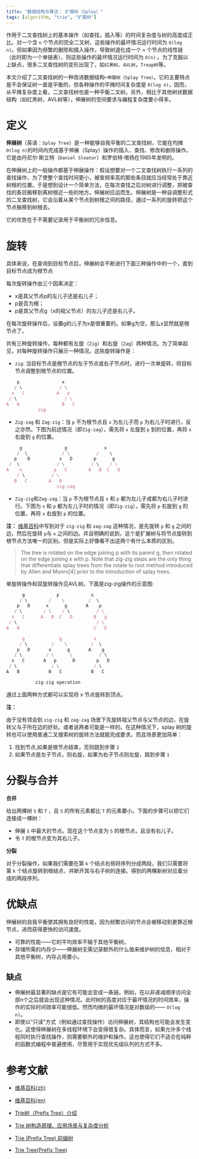 ```yaml
---
title: "数据结构与算法： 扩展树（Splay）"
tags: [algorithm, "trie", "扩展树"]
---
```


作用于二叉查找树上的基本操作（如查找，插入等）的时间复杂度与树的高度成正比。对一个含 `n` 个节点的完全二叉树，这些操作的最坏情况运行时间为 `O(log n)`。但如果因为频繁的删除和插入操作，导致树退化成一个 `n` 个节点的线性链（此时即为一个单链表），则这些操作的最坏情况运行时间为 `O(n)` 。为了克服以上缺点，很多二叉查找树的变形出现了，如`红黑树`、`AVL树`，`Treap树`等。

本文介绍了二叉查找树的一种改进数据结构–`伸展树（Splay Tree）`。它的主要特点是不会保证树一直是平衡的，但各种操作的平摊时间复杂度是 `O(log n)`，因而，从平摊复杂度上看，二叉查找树也是一种平衡二叉树。另外，相比于其他树状数据结构（如红黑树，AVL树等），伸展树的空间要求与编程复杂度要小得多。

# 定义
**伸展树**（英语：`Splay Tree`）是一种能够自我平衡的二叉查找树，它能在均摊 `O(log n)`的时间内完成基于伸展（Splay）操作的插入、查找、修改和删除操作。它是由丹尼尔·斯立特（`Daniel Sleator`）和罗伯特·塔扬在1985年发明的。

在伸展树上的一般操作都基于伸展操作：假设想要对一个二叉查找树执行一系列的查找操作，为了使整个查找时间更小，被查频率高的那些条目就应当经常处于靠近树根的位置。于是想到设计一个简单方法，在每次查找之后对树进行调整，把被查找的条目搬移到离树根近一些的地方。伸展树应运而生。伸展树是一种自调整形式的二叉查找树，它会沿着从某个节点到树根之间的路径，通过一系列的旋转把这个节点搬移到树根去。

它的优势在于不需要记录用于平衡树的冗余信息。


# 旋转
具体来说，在查询到目标节点后，伸展树会不断进行下面三种操作中的一个，直到目标节点成为根节点

每次旋转操作由三个因素决定：
- x是其父节点p的左儿子还是右儿子；
- p是否为根；
- p是其父节点g（x的祖父节点）的左儿子还是右儿子。

在每次旋转操作后，设置g的儿子为x是很重要的。如果g为空，那么x显然就是根节点了。

共有三种旋转操作，每种都有左旋（`Zig`）和右旋（`Zag`）两种情况。为了简单起见，对每种旋转操作只展示一种情况。这些旋转操作是：
- `zig`: 当目标节点是根节点的左子节点或右子节点时，进行一次单旋转，将目标节点调整到根节点的位置。

```js
    p                x
   / \              / \ 
  x   C            A   p
 / \                  / \
A   B                B   C
            zig
```

- `Zig-zag` 和 `Zag-zig`：当 `p` 不为根节点且 `x` 为左儿子而 `p` 为右儿子时进行，反之亦然。下图为前述情况（即`Zig-zag`），需先将 `x` 左旋到 `p` 到的位置，再将 `x` 右旋到 `g` 的位置。

```js
     g                g              x
    /  \             / \          /    \
   p    D           x   D        p      g
 /  \              / \          / \    / \
A    x            p   C        A   B  C   D
    / \          / \
   B   C        A   B
                   zig-zag
```

- `Zig-zig`和`Zag-zag`：当 `p` 不为根节点且 `x` 和 `p` 都为左儿子或都为右儿子时进行。下图为 `x` 和 `p` 都为左儿子时的情况（即`Zig-zig`），需先将 `p` 右旋到 `g` 的位置，再将 `x` 右旋到 `p` 的位置。

**注：** [维基百科](https://en.wikipedia.org/wiki/Splay_tree)中写到对于 `zig-zig` 和  `zag-zag` 这种情况，是先旋转 `p` 和 `g` 之间的边，然后在旋转 `p`与 `x` 之间的边。并且明确的说到，这个是扩展树与将节点旋转到根节点方法唯一的区别。但是实际上好像看不出这两个有什么本质的区别。

> The tree is rotated on the edge joining p with its parent g, then rotated on the edge joining x with p. Note that zig-zig steps are the only thing that differentiate splay trees from the rotate to root method introduced by Allen and Munro[4] prior to the introduction of splay trees.

单旋转操作和双旋转操作见AVL树。下面是zig-zig操作的示意图:
```js
      g            p            x
     / \        /    \         /  \
    p   D      x      g       A    p
   / \        / \    / \          / \
  x   C      A   B  C   D        B   g        
 / \                              / \
A   B                            C   D

      g             g            x
     / \         /    \         /  \
    p   D       x      g       A    g
   / \         / \      \          / \
  x   C       A   p      D        p   D        
 / \             / \             / \
A   B           B   C           B   C

           zig-zig operation
```

通过上面两种方式都可以实现将 x 节点旋转到顶点。

**注：**

由于没有领会到 `zig-zig` 和 `zag-zag` 场景下先旋转祖父节点与父节点的边，在旋转父与子所在边的好处。或者说两者可能是一样的。在这种情况下，splay 树的旋转也可以使用普通二叉搜索树的旋转方法就能完成要求。而且场景更加简单：
1. 找到节点,如果是根节点结束，否则跳到步骤 `2`
2. 如果节点是左子节点，则右旋，如果为右子节点则左旋，跳到步骤 `1`

# 分裂与合并

**合并**

给出两棵树 `S` 和 `T` ，且 `S` 的所有元素都比 `T` 的元素要小。下面的步骤可以把它们连接成一棵树：
- 伸展 `S` 中最大的节点。现在这个节点变为 `S` 的根节点，且没有右儿子。
- 令 `T` 的根节点变为其右儿子。

**分裂**

对于分裂操作，如果我们需要在第 `k` 个结点右侧将序列分成两段，我们只需要将第 `k` 个结点旋转到根结点，并断开其与右子树的连接。得到的两棵新树对应着分成的两段序列。


# 优缺点
伸展树的自我平衡使其拥有良好的性能，因为频繁访问的节点会被移动到更靠近根节点，进而获得更快的访问速度。
- 可靠的性能——它的平均效率不输于其他平衡树。
- 存储所需的内存少——伸展树无需记录额外的什么值来维护树的信息，相对于其他平衡树，内存占用要小。

## 缺点
- 伸展树最显著的缺点是它有可能会变成一条链。例如，在以非递减顺序访问全部n个之后就会出现这种情况。此时树的高度对应于最坏情况的时间效率，操作的实际时间效率可能很低。然而均摊的最坏情况是对数级的—— `O(log n)`。
- 即使以“只读”方式（例如通过查找操作）访问伸展树，其结构也可能会发生变化。这使得伸展树在多线程环境下会变得很复杂。具体而言，如果允许多个线程同时执行查找操作，则需要额外的维护和操作。这也使得它们不适合在纯粹的函数式编程中普遍使用，尽管用于实现优先级队列的方式不多。

# 参考文献

- [维基百科(zh)](https://zh.wikipedia.org/wiki/Trie)

- [维基百科(en)](https://en.wikipedia.org/wiki/Splay_tree)

- [Trie树（Prefix Tree）介绍](https://blog.csdn.net/lisonglisonglisong/article/details/45584721)

- [Trie 树构造原理、应用场景与复杂度分析](https://blog.csdn.net/m0_37264516/article/details/86028794)

- [Trie (Prefix Tree) 前缀树](https://blog.csdn.net/l947069962/article/details/77650918)

- [Trie Tree(Prefix Tree)](https://blog.csdn.net/wenwen1538/article/details/46557639)
